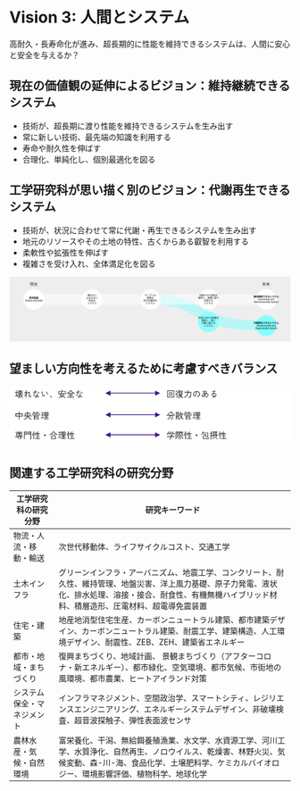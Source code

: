 # Vision 3: 人間とシステム

高耐久・長寿命化が進み、超長期的に性能を維持できるシステムは、人間に安心と安全を与えるか？

## 現在の価値観の延伸によるビジョン：維持継続できるシステム

- 技術が、超長期に渡り性能を維持できるシステムを生み出す
- 常に新しい技術、最先端の知識を利用する
- 寿命や耐久性を伸ばす
- 合理化、単純化し、個別最適化を図る

## 工学研究科が思い描く別のビジョン：代謝再生できるシステム

- 技術が、状況に合わせて常に代謝・再生できるシステムを生み出す
- 地元のリソースやその土地の特性、古くからある叡智を利用する
- 柔軟性や拡張性を伸ばす
- 複雑さを受け入れ、全体満足化を図る

![3588758ff271c722081bf4b6a7d68457.png](image/3588758ff271c722081bf4b6a7d68457.png)

## 望ましい方向性を考えるために考慮すべきバランス
![027990359d2249dc1cfbbf273d0c5003.png](image/027990359d2249dc1cfbbf273d0c5003.png)

## 関連する工学研究科の研究分野

|工学研究科の研究分野	|研究キーワード|
|----|----|
|物流・人流・移動・輸送 | 次世代移動体、ライフサイクルコスト、交通工学 |
|土木インフラ	| グリーンインフラ・アーバニズム、地震工学、コンクリート、耐久性、維持管理、地盤災害、洋上風力基礎、原子力発電、液状化、排水処理、溶接・接合、耐食性、有機無機ハイブリッド材料、積層造形、圧電材料、超電導免震装置|
|住宅・建築 |地産地消型住宅生産、カーボンニュートラル建築、都市建築デザイン、カーボンニュートラル建築、耐震工学、建築構造、人工環境デザイン、耐震性、ZEB、ZEH、建築省エネルギー|
|都市・地域・まちづくり |復興まちづくり、地域計画、 景観まちづくり（アフターコロナ・新エネルギー）、都市緑化、空気環境、都市気候、市街地の風環境、都市農業、ヒートアイランド対策|
|システム保全・マネジメント | インフラマネジメント、空間政治学、スマートシティ、レジリエンスエンジニアリング、エネルギーシステムデザイン、非破壊検査、超音波探触子、弾性表面波センサ|
|農林水産・気候・自然環境 | 富栄養化、干潟、無給餌養殖漁業、水文学、水資源工学、河川工学、水質浄化、自然再生、ノロウイルス、乾燥害、林野火災、気候変動、森-川-海、食品化学、土壌肥料学、ケミカルバイオロジー、環境影響評価、植物科学、地球化学|

